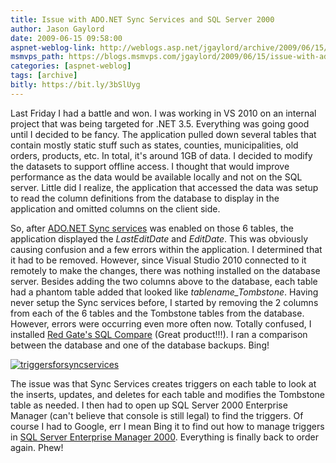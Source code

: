 ```yaml
---
title: Issue with ADO.NET Sync Services and SQL Server 2000
author: Jason Gaylord
date: 2009-06-15 09:58:00
aspnet-weblog-link: http://weblogs.asp.net/jgaylord/archive/2009/06/15/issue-with-ado-net-sync-services-and-sql-server-2000.aspx
msmvps_path: https://blogs.msmvps.com/jgaylord/2009/06/15/issue-with-ado-net-sync-services-and-sql-server-2000/
categories: [aspnet-weblog]
tags: [archive]
bitly: https://bit.ly/3bSlUyg
---
```


Last Friday I had a battle and won. I was working in VS 2010 on an internal project that was being targeted for .NET 3.5. Everything was going good until I decided to be fancy. The application pulled down several tables that contain mostly static stuff such as states, counties, municipalities, old orders, products, etc. In total, it's around 1GB of data. I decided to modify the datasets to support offline access. I thought that would improve performance as the data would be available locally and not on the SQL server. Little did I realize, the application that accessed the data was setup to read the column definitions from the database to display in the application and omitted columns on the client side.

So, after [ADO.NET Sync services](http://www.microsoft.com/downloads/details.aspx?FamilyID=02989F70-49AA-43D7-81B8-A651120F8D65&displaylang=en) was enabled on those 6 tables, the application displayed the _LastEditDate_ and _EditDate_. This was obviously causing confusion and a few errors within the application. I determined that it had to be removed. However, since Visual Studio 2010 connected to it remotely to make the changes, there was nothing installed on the database server. Besides adding the two columns above to the database, each table had a phantom table added that looked like _tablename\_Tombstone_. Having never setup the Sync services before, I started by removing the 2 columns from each of the 6 tables and the Tombstone tables from the database. However, errors were occurring even more often now. Totally confused, I installed [Red Gate's SQL Compare](http://www.red-gate.com/products/SQL_Compare/index.htm) (Great product!!!). I ran a comparison between the database and one of the database backups. Bing!

[![triggersforsyncservices](http://weblogs.asp.net/blogs/jgaylord/WindowsLiveWriter/Issuewit.NETSyncServicesandSQLServer2000_8C53/triggersforsyncservices_thumb.jpg "triggersforsyncservices")](http://weblogs.asp.net/blogs/jgaylord/WindowsLiveWriter/Issuewit.NETSyncServicesandSQLServer2000_8C53/triggersforsyncservices_2.jpg)

The issue was that Sync Services creates triggers on each table to look at the inserts, updates, and deletes for each table and modifies the Tombstone table as needed. I then had to open up SQL Server 2000 Enterprise Manager (can't believe that console is still legal) to find the triggers. Of course I had to Google, err I mean Bing it to find out how to manage triggers in [SQL Server Enterprise Manager 2000](http://msdn.microsoft.com/en-us/library/aa176799(SQL.80).aspx). Everything is finally back to order again. Phew!